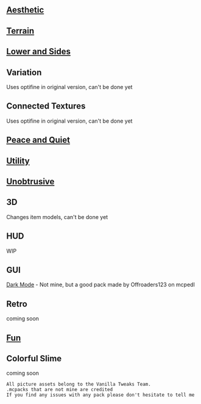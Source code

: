 ## [Aesthetic](../texture_packs/aesthetic.md)

## [Terrain](../texture_packs/terrain.md)

## [Lower and Sides](../texture_packs/lowerandsides.md)

## Variation

Uses optifine in original version, can't be done yet

## Connected Textures

Uses optifine in original version, can't be done yet

## [Peace and Quiet](../texture_packs/peaceandquiet.md)

## [Utility](../texture_packs/utility.md)

## [Unobtrusive](../texture_packs/unobtrusive.md)

## 3D

Changes item models, can't be done yet

## HUD

WIP

## GUI

[Dark Mode](mcpedl.com/dark-mode-resource-pack) - Not mine, but a good pack made by Offroaders123 on mcpedl

## Retro

coming soon

## [Fun](../texture_packs/fun.md)

## Colorful Slime

coming soon

```
All picture assets belong to the Vanilla Tweaks Team.
.mcpacks that are not mine are credited
If you find any issues with any pack please don't hesitate to tell me
```

